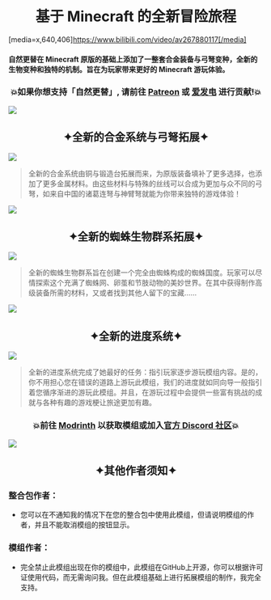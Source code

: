 # <div style="text-align: center;">基于 Minecraft 的全新冒险旅程</div>

[media=x,640,406]https://www.bilibili.com/video/av267880117[/media]

#### 自然更替在 Minecraft 原版的基础上添加了一整套合金装备与弓弩变种，全新的生物变种和独特的机制。旨在为玩家带来更好的 Minecraft 游玩体验。

### <div style="text-align: center;">💥如果你想支持「自然更替」, 请前往 [Patreon](https://www.patreon.com/GameGeek_Saikel) 或 [爱发电](https://afdian.net/a/GameGeek_Saikel) 进行贡献!💥</div>

![](https://cdn.modrinth.com/data/i7bdRH9R/images/ef0693f505f68a08dbc546d5373fc8fd827ba1c9.png)

## <div style="text-align: center;">✦全新的合金系统与弓弩拓展✦</div>

![](https://cdn.modrinth.com/data/i7bdRH9R/images/62cb587030b3212ae98f503996f59734ce23c88d.gif)

> 全新的合金系统由铜与锻造台拓展而来，为原版装备填补了更多选择，也添加了更多金属材料。由这些材料与特殊的丝线可以合成为更加与众不同的弓弩，如来自中国的诸葛连弩与神臂弩就能为你带来独特的游戏体验！

![](https://cdn.modrinth.com/data/i7bdRH9R/images/ef0693f505f68a08dbc546d5373fc8fd827ba1c9.png)

## <div style="text-align: center;">✦全新的蜘蛛生物群系拓展✦</div>

![](https://cdn.modrinth.com/data/i7bdRH9R/images/ea90c3f854c77ed77607d8e268859d2b249d9c40.gif)

> 全新的蜘蛛生物群系旨在创建一个完全由蜘蛛构成的蜘蛛国度。玩家可以尽情探索这个充满了蜘蛛网、卵茧和节肢动物的美妙世界。在其中获得制作高级装备所需的材料，又或者找到其他人留下的宝藏……

![](https://cdn.modrinth.com/data/i7bdRH9R/images/ef0693f505f68a08dbc546d5373fc8fd827ba1c9.png)

## <div style="text-align: center;">✦全新的进度系统✦</div>

![](https://cdn.modrinth.com/data/i7bdRH9R/images/84cb170a73408a4271859c8827584e733e01b2da.gif)

> 全新的进度系统完成了她最好的任务：指引玩家逐步游玩模组内容。是的，你不用担心您在错误的道路上游玩此模组，我们的进度就如同向导一般指引着您循序渐进的游玩此模组。并且，在游玩过程中会提供一些富有挑战的成就与各种有趣的游戏梗让旅途更加有趣。

### <div style="text-align: center;">💥前往 [Modrinth](https://modrinth.com/mod/spontaneous-replace) 以获取模组或加入[官方 Discord 社区](https://discord.com/invite/ChRbMFgVw3)💥</div>

![](https://cdn.modrinth.com/data/i7bdRH9R/images/ef0693f505f68a08dbc546d5373fc8fd827ba1c9.png)

## <div style="text-align: center;">✦其他作者须知✦</div>

### 整合包作者：

- 您可以在不通知我的情况下在您的整合包中使用此模组，但请说明模组的作者，并且不能取消模组的按钮显示。

### 模组作者：

- 完全禁止此模组出现在你的模组中，此模组在GitHub上开源，你可以根据许可证使用代码，而无需询问我。但在此模组基础上进行拓展模组的制作，我完全支持。